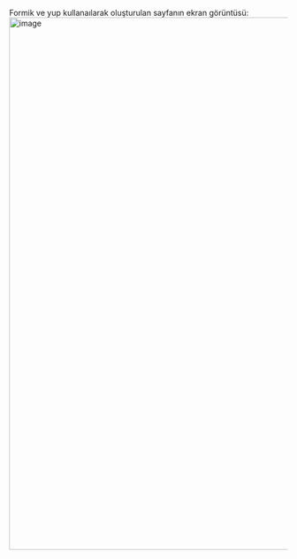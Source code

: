 Formik ve yup kullanaılarak oluşturulan sayfanın ekran görüntüsü: <br/>
<img width="1911" height="963" alt="image" src="https://github.com/user-attachments/assets/d9cf754b-9b9a-425d-aa22-be1831962fcb" />

